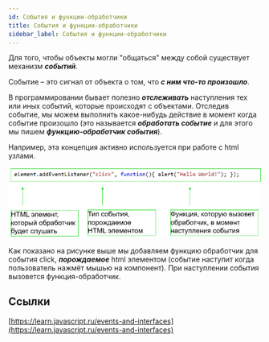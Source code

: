 ```yaml
---
id: События и функции-обработчики
title: События и функции-обработчики
sidebar_label: События и функции-обработчики
---
```


Для того, чтобы объекты могли "общаться" между собой существует механизм ***событий***.

Событие – это сигнал от объекта о том, что ***с ним что-то произошло***.

В программировании бывает полезно ***отслеживать*** наступления тех или иных событий, которые происходят с объектами. Отследив событие, мы можем выполнить какое-нибудь действие в момент когда событие произошло (это называется ***обработать событие*** и для этого мы пишем ***функцию-обработчик события***).

Например, эта концепция активно используется при работе с html узлами.

![alt text](https://raw.githubusercontent.com/codyfet/acc-practice/master/images/Events1.PNG "Добавление обработчика события")

Как показано на рисунке выше мы добавляем функцию обработчик для события click, ***порождаемое*** html элементом (событие наступит когда пользователь нажмёт мышью на компонент). При наступлении события вызовется функция-обработчик.

## Ссылки
[https://learn.javascript.ru/events-and-interfaces](https://learn.javascript.ru/events-and-interfaces)
